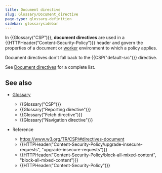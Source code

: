 ```yaml
---
title: Document directive
slug: Glossary/Document_directive
page-type: glossary-definition
sidebar: glossarysidebar
---
```



In {{Glossary("CSP")}}, **document directives** are used in a {{HTTPHeader("Content-Security-Policy")}} header and govern the properties of a document or [worker](/en-US/docs/Web/API/Web_Workers_API) environment to which a policy applies.

Document directives don't fall back to the {{CSP("default-src")}} directive.

See [Document directives](/en-US/docs/Web/HTTP/Headers/Content-Security-Policy#document_directives) for a complete list.

## See also

- [Glossary](/en-US/docs/Glossary)

  - {{Glossary("CSP")}}
  - {{Glossary("Reporting directive")}}
  - {{Glossary("Fetch directive")}}
  - {{Glossary("Navigation directive")}}

- Reference

  - <https://www.w3.org/TR/CSP/#directives-document>
  - {{HTTPHeader("Content-Security-Policy/upgrade-insecure-requests", "upgrade-insecure-requests")}}
  - {{HTTPHeader("Content-Security-Policy/block-all-mixed-content", "block-all-mixed-content")}}
  - {{HTTPHeader("Content-Security-Policy")}}
